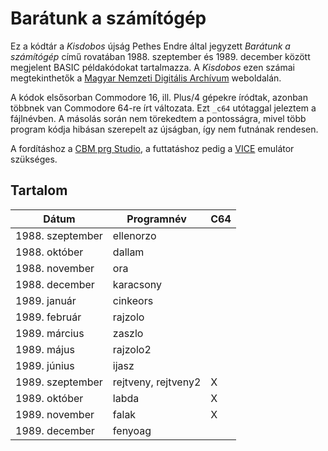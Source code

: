 # Barátunk a számítógép

Ez a kódtár a *Kisdobos* újság Pethes Endre által jegyzett *Barátunk a számítógép* című rovatában 1988. szeptember és 1989. december között megjelent BASIC példakódokat tartalmazza. A *Kisdobos* ezen számai megtekinthetők a [Magyar Nemzeti Digitális Archívum](https://bit.ly/3b82FBp) weboldalán.

A kódok elsősorban Commodore 16, ill. Plus/4 gépekre íródtak, azonban többnek van Commodore 64-re írt változata. Ezt `_c64` utótaggal jeleztem a fájlnévben. A másolás során nem törekedtem a pontosságra, mivel több program kódja hibásan szerepelt az újságban, így nem futnának rendesen. 

A fordításhoz a [CBM prg Studio](https://www.ajordison.co.uk/), a futtatáshoz pedig a [VICE](http://vice-emu.sourceforge.net/) emulátor szükséges.

## Tartalom

| Dátum            | Programnév          | C64 |
|------------------|---------------------|-----|
| 1988. szeptember | ellenorzo           |     |
| 1988. október    | dallam              |     |
| 1988. november   | ora                 |     |
| 1988. december   | karacsony           |     |
| 1989. január     | cinkeors            |     |
| 1989. február    | rajzolo             |     |
| 1989. március    | zaszlo              |     |
| 1989. május      | rajzolo2            |     |
| 1989. június     | ijasz               |     |
| 1989. szeptember | rejtveny, rejtveny2 |  X  |
| 1989. október    | labda               |  X  |
| 1989. november   | falak               |  X  |
| 1989. december   | fenyoag             |     |